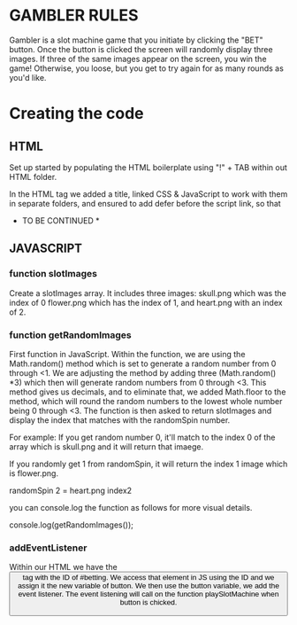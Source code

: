 # GAMBLER RULES
Gambler is a slot machine game that you initiate by clicking the "BET" button. 
Once the button is clicked the screen will randomly display three images. 
If three of the same images appear on the screen, you win the game! Otherwise, you loose, but you get to try again for as many rounds as you'd like. 


# Creating the code 
## HTML
Set up started by populating the HTML boilerplate using "!" + TAB within out HTML folder.

<head>
In the HTML tag we added a title, linked CSS & JavaScript to work with them in separate folders, and ensured to add defer before the script link, so that 



* TO BE CONTINUED *



## JAVASCRIPT 


### function slotImages 
Create a slotImages array. It includes three images: skull.png which was the index of 0
flower.png which has the index of 1,
and heart.png with an index of 2.

### function getRandomImages
First function in JavaScript. Within the function, we are using the Math.random() method which is set to generate a random number from 0 through <1. We are adjusting the method by adding three (Math.random() *3) which then will generate random numbers from 0 through <3. This method gives us decimals, and to eliminate that, we added Math.floor to the method, which will round the random numbers to the lowest whole number being 0 through <3. 
The function is then asked to return slotImages and display the index that matches with the randomSpin number. 


For example: 
If you get random number 0, it'll match to the index 0 of the array which is skull.png and it will return that imaege.

If you randomly get 1 from randomSpin, it will return the index 1 image which is flower.png. 

randomSpin 2 = heart.png index2

you can console.log the function as follows for more visual details. 

console.log(getRandomImages()); 

### addEventListener

Within our HTML we have the <button> tag with the ID of #betting. We access that element in JS using the ID and we assign it the new variable of button. 
We then use the button variable, we add the event listener. The event listening will call on the function playSlotMachine when button is chicked. 





